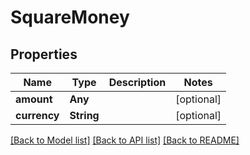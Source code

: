 # SquareMoney

## Properties
Name | Type | Description | Notes
------------ | ------------- | ------------- | -------------
**amount** | **Any** |  | [optional] 
**currency** | **String** |  | [optional] 

[[Back to Model list]](../README.md#documentation-for-models) [[Back to API list]](../README.md#documentation-for-api-endpoints) [[Back to README]](../README.md)


